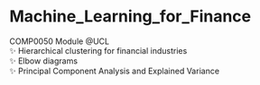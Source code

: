 # Machine_Learning_for_Finance
COMP0050 Module @UCL <br />
✨ Hierarchical clustering for financial industries <br />
✨ Elbow diagrams <br />
✨ Principal Component Analysis and Explained Variance <br />
